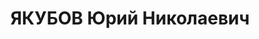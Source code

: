 ---
title: ЯКУБОВ Юрий Николаевич
description: "Арестован в 1937\n Приговор: ВК ВС СССР, 10.10.1937 - ВМН.\n Расстрелян\
  \ 11.10.1937 в г.Баку.\n Источники: Сталинский список от 03.10.1937 (Аз.ССР, Кат.1)"
---